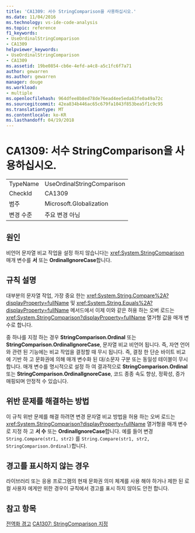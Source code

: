 ```yaml
---
title: 'CA1309: 서수 StringComparison을 사용하십시오.'
ms.date: 11/04/2016
ms.technology: vs-ide-code-analysis
ms.topic: reference
f1_keywords:
- UseOrdinalStringComparison
- CA1309
helpviewer_keywords:
- UseOrdinalStringComparison
- CA1309
ms.assetid: 19be0854-cb6e-4efd-a4c8-a5c1fc6f7a71
author: gewarren
ms.author: gewarren
manager: douge
ms.workload:
- multiple
ms.openlocfilehash: 964dfee8b8ed78de76ead4ee5eda63fe0a49a72c
ms.sourcegitcommit: 42ea834b446ac65c679fa1043f853bea5f1c9c95
ms.translationtype: MT
ms.contentlocale: ko-KR
ms.lasthandoff: 04/19/2018
---
```

# <a name="ca1309-use-ordinal-stringcomparison"></a>CA1309: 서수 StringComparison을 사용하십시오.
|||
|-|-|
|TypeName|UseOrdinalStringComparison|
|CheckId|CA1309|
|범주|Microsoft.Globalization|
|변경 수준|주요 변경 아님|

## <a name="cause"></a>원인
 비언어 문자열 비교 작업을 설정 하지 않습니다는 <xref:System.StringComparison> 매개 변수를 **서** 또는 **OrdinalIgnoreCase**합니다.

## <a name="rule-description"></a>규칙 설명
 대부분의 문자열 작업, 가장 중요 한는 <xref:System.String.Compare%2A?displayProperty=fullName> 및 <xref:System.String.Equals%2A?displayProperty=fullName> 메서드에서 이제 이와 같은 허용 하는 오버 로드는 <xref:System.StringComparison?displayProperty=fullName> 열거형 값을 매개 변수로 합니다.

 중 하나를 지정 하는 경우 **StringComparison.Ordinal** 또는 **StringComparison.OrdinalIgnoreCase**, 문자열 비교 비언어 됩니다. 즉, 자연 언어와 관련 된 기능에는 비교 작업을 결정할 때 무시 됩니다. 즉, 결정 한 단순 바이트 비교에 기반 하 고 문화권에 의해 매개 변수화 된 대/소문자 구분 또는 동일성 테이블이 무시 합니다. 매개 변수를 명시적으로 설정 하 여 결과적으로 **StringComparison.Ordinal** 또는 **StringComparison.OrdinalIgnoreCase**, 코드 종종 속도 향상, 정확성, 증가 매핑되며 안정적 수 있습니다.

## <a name="how-to-fix-violations"></a>위반 문제를 해결하는 방법
 이 규칙 위반 문제를 해결 하려면 변경 문자열 비교 방법을 허용 하는 오버 로드는 <xref:System.StringComparison?displayProperty=fullName> 열거형을 매개 변수로 지정 하 고 **서 수** 또는 **OrdinalIgnoreCase**합니다. 예를 들어 변경 `String.Compare(str1, str2)` 를 `String.Compare(str1, str2, StringComparison.Ordinal)`합니다.

## <a name="when-to-suppress-warnings"></a>경고를 표시하지 않는 경우
 라이브러리 또는 응용 프로그램의 현재 문화권 의미 체계를 사용 해야 하거나 제한 된 로컬 사용자 에게만 위한 경우이 규칙에서 경고를 표시 하지 않아도 안전 합니다.

## <a name="see-also"></a>참고 항목
 [전역화 경고](../code-quality/globalization-warnings.md) [CA1307: StringComparison 지정](../code-quality/ca1307-specify-stringcomparison.md)